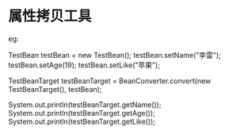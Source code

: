 属性拷贝工具
=====================

eg:

TestBean testBean = new TestBean();
testBean.setName("李雷");
testBean.setAge(19);
testBean.setLike("苹果");

TestBeanTarget testBeanTarget = BeanConverter.convert(new TestBeanTarget(), testBean);

System.out.println(testBeanTarget.getName());
System.out.println(testBeanTarget.getAge());
System.out.println(testBeanTarget.getLike());